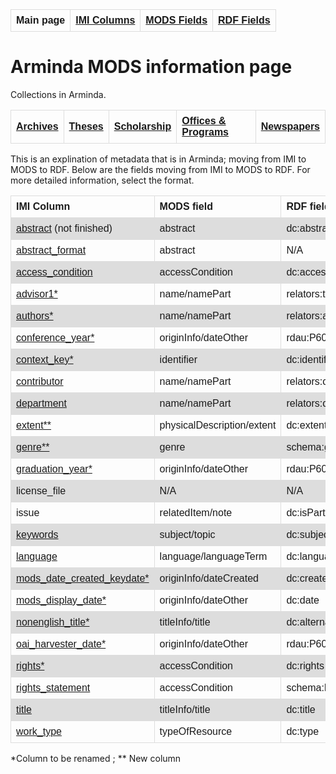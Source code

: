 <!DOCTYPE html>
<html>
<head>


<style>
table {
  font-family: arial, sans-serif;
  border-collapse: collapse;
  width: 100%;
}

td, th {
  border: 1px solid #dddddd;
  text-align: left;
  padding: 8px;
}

tr:nth-child(even) {
  background-color: #dddddd;
}
</style>
</head>
<body>

<table style="width:100%">
  <tr>
    <th>Main page</th>
	<th><a href="IMI.html">IMI Columns</a></th>
    <th><a href="MODS.html">MODS Fields</a></th>
    <th><a href="#">RDF Fields</a></th>
  </tr>
<table>
 <h1>Arminda MODS information page</h1> 
  
<p>Collections in Arminda.</p>
   <tr>
    <th><a href="Archives.html">Archives</a></th>
	<th><a href="Theses.html">Theses</a></th>
    <th><a href="Scholarship.html">Scholarship</a></th>
    <th><a href="#">Offices & Programs</a></th>
	<th><a href="#">Newspapers</a></th>
  </tr>
 </table>
  
</table>
<p>This is an explination of metadata that is in Arminda; moving from IMI to MODS to RDF. Below are the fields moving from IMI to MODS to RDF. For more detailed information, select the format.</p>
<table>
  <tr>
    <th>IMI Column</th>
    <th>MODS field</th>
    <th>RDF field</th>
  </tr>
  <tr>
    <td><a href="abstract.html">abstract</a> (not finished)</td>
    <td>abstract</td>
    <td>dc:abstract</td>
  </tr>
  <tr>
    <td><a href="abstract_format.html">abstract_format</a></td>
    <td>abstract</td>
    <td>N/A</td>
   </tr>
   <tr>
    <td><a href="access_condition.html">access_condition</a></td>
    <td>accessCondition</td>
    <td>dc:accessRights</td>
  </tr>
   <tr>
    <td><a href="IMI.advisor.html">advisor1*</a></td>
    <td>name/namePart</td>
    <td>relators:ths</td>
  </tr>
     <tr>
    <td><a href="authors.html">authors*</a></td>
    <td>name/namePart</td>
    <td>relators:aut</td>
  </tr>
  <tr>
    <td><a href="conference_year.html">conference_year*</a></td>
    <td>originInfo/dateOther</td>
    <td>rdau:P60526</td>
  </tr>
     <tr>
    <td><a href="context_key.html">context_key*</a></td>
    <td>identifier</td>
    <td>dc:identifier</td>
  </tr>
  <tr>
    <td><a href="contributors.html">contributor</a></td>
    <td>name/namePart</td>
    <td>relators:ctb</td>
  </tr>
  <tr>
    <td><a href="department.html">department</a></td>
    <td>name/namePart</td>
    <td>relators:ctb</td>
  </tr>
  <tr>
    <td><a href="extent.html">extent**</a></td>
    <td>physicalDescription/extent</td>
    <td>dc:extent</td>
  </tr>
  <tr>
    <td><a href="genre.html">genre**</a></td>
    <td>genre</td>
    <td>schema:genre</td>
  </tr>
  <tr>
    <td><a href="graduation_year.html">graduation_year*</a></td>
    <td>originInfo/dateOther</td>
    <td>rdau:P60514</td>
  </tr>
    <tr>
    <td>license_file</td>
    <td>N/A</td>
    <td>N/A</td>
  </tr>
  <tr>
    <td>issue</td>
    <td>relatedItem/note</td>
    <td>dc:isPartOf</td>
  </tr>
    <tr>
    <td><a href="keywords.html">keywords</a></td>
    <td>subject/topic</td>
    <td>dc:subject</td>
  </tr>
    <tr>
    <td><a href="language.html">language</a></td>
    <td>language/languageTerm</td>
    <td>dc:language</td>
  </tr>
  <tr>
    <td><a href="mods_date_created_keydate.html">mods_date_created_keydate*</a></td>
    <td>originInfo/dateCreated</td>
    <td>dc:created</td>
  </tr>
    <tr>
    <td><a href="mods_display_date.html">mods_display_date*</a></td>
    <td>originInfo/dateOther</td>
    <td>dc:date</td>
  </tr>
    <tr>
    <td><a href="nonenglish_title.html">nonenglish_title*</a></td>
    <td>titleInfo/title</td>
    <td>dc:alternative</td>
  </tr>
    <tr>
    <td><a href="oai_harvester_date.html">oai_harvester_date*</a></td>
    <td>originInfo/dateOther</td>
    <td>rdau:P60324</td>
  </tr>
   <tr>
    <td><a href="rights.html">rights*</a></td>
    <td>accessCondition</td>
    <td>dc:rights</td>
  </tr>
   <tr>
    <td><a href="rights_statement.html">rights_statement</a></td>
    <td>accessCondition</td>
    <td>schema:license</td>
  </tr>
  <tr>
    <td><a href="title.html">title</a></td>
    <td>titleInfo/title</td>
    <td>dc:title</td>
  </tr>
  <tr>
    <td><a href="work_type.html">work_type</a></td>
    <td>typeOfResource</td>
    <td>dc:type</td>
  </tr>
</table>
<p>*Column to be renamed ; ** New column</p>
</body>
</html>
